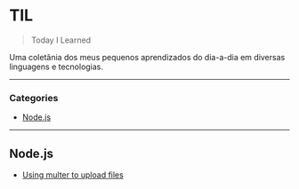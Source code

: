 # TIL

> Today I Learned

Uma coletânia dos meus pequenos aprendizados do dia-a-dia em diversas linguagens e tecnologias.

---

### Categories

* [Node.js](#node.js)

___

## Node.js
* [Using multer to upload files](nodejs/multer-tutorial.md)